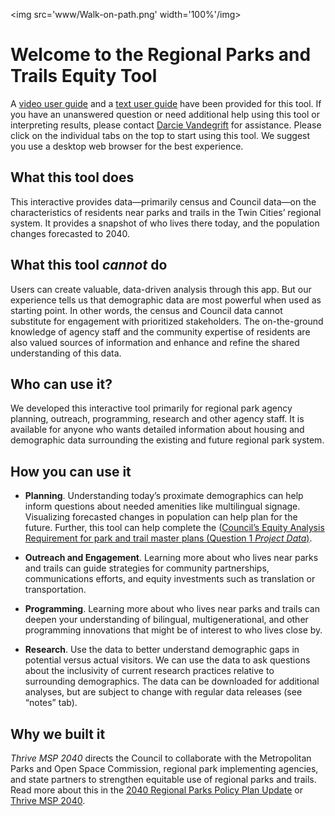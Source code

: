 
<img src='www/Walk-on-path.png' width='100%'/img>

# Welcome to the Regional Parks and Trails Equity Tool

A
<a href="https://www.youtube.com/watch?v=gUBI4CIJNLQ" target="_blank">video
user guide</a> and a
<a href="www/Text-User-Guide.pdf" target="_blank">text user guide</a>
have been provided for this tool. If you have an unanswered question or
need additional help using this tool or interpreting results, please
contact [Darcie
Vandegrift](mailto:darcie.vandegrift@metc.state.mn.us?subject=RPT%20equity%20tool)
for assistance. Please click on the individual tabs on the top to start
using this tool. We suggest you use a desktop web browser for the best
experience.

## What this tool does

This interactive provides data—primarily census and Council data—on the
characteristics of residents near parks and trails in the Twin Cities’
regional system. It provides a snapshot of who lives there today, and
the population changes forecasted to 2040.

## What this tool *cannot* do

Users can create valuable, data-driven analysis through this app. But
our experience tells us that demographic data are most powerful when
used as starting point. In other words, the census and Council data
cannot substitute for engagement with prioritized stakeholders. The
on-the-ground knowledge of agency staff and the community expertise of
residents are also valued sources of information and enhance and refine
the shared understanding of this data.

## Who can use it?

We developed this interactive tool primarily for regional park agency
planning, outreach, programming, research and other agency staff. It is
available for anyone who wants detailed information about housing and
demographic data surrounding the existing and future regional park
system.

## How you can use it

  - **Planning**. Understanding today’s proximate demographics can help
    inform questions about needed amenities like multilingual signage.
    Visualizing forecasted changes in population can help plan for the
    future. Further, this tool can help complete the
    (<a href="https://metrocouncil.org/Parks/Planning/Parks-Equity-Toolkit.aspx" target="_blank">Council’s
    Equity Analysis Requirement for park and trail master plans
    (Question 1 *Project Data*)</a>.

  - **Outreach and Engagement**. Learning more about who lives near
    parks and trails can guide strategies for community partnerships,
    communications efforts, and equity investments such as translation
    or transportation.

  - **Programming**. Learning more about who lives near parks and trails
    can deepen your understanding of bilingual, multigenerational, and
    other programming innovations that might be of interest to who lives
    close by.

  - **Research**. Use the data to better understand demographic gaps in
    potential versus actual visitors. We can use the data to ask
    questions about the inclusivity of current research practices
    relative to surrounding demographics. The data can be downloaded for
    additional analyses, but are subject to change with regular data
    releases (see “notes” tab).

## Why we built it

*Thrive MSP 2040* directs the Council to collaborate with the
Metropolitan Parks and Open Space Commission, regional park implementing
agencies, and state partners to strengthen equitable use of regional
parks and trails. Read more about this in the
<a href="https://metrocouncil.org/Parks/Planning/Parks-Policy-Plan.aspx" target="_blank">2040
Regional Parks Policy Plan Update</a> or
<a href="https://metrocouncil.org/planning/projects/thrive-2040.aspx" target="_blank">Thrive
MSP 2040</a>.
